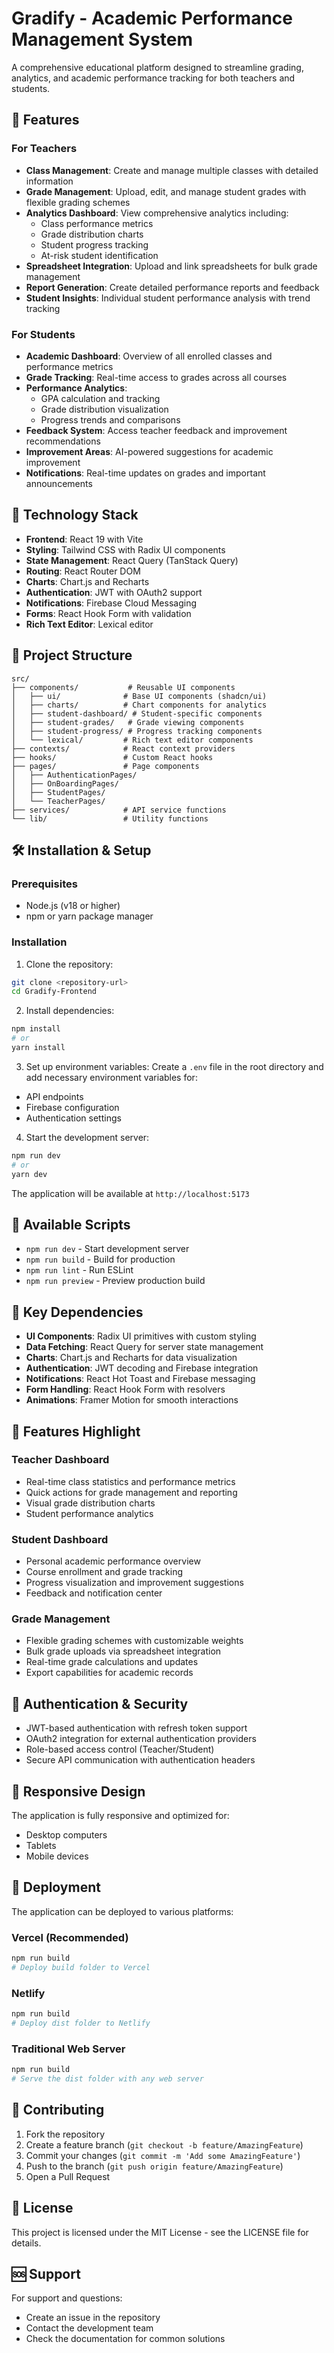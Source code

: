 # Gradify - Academic Performance Management System

A comprehensive educational platform designed to streamline grading, analytics, and academic performance tracking for both teachers and students.

## 🎯 Features

### For Teachers
- **Class Management**: Create and manage multiple classes with detailed information
- **Grade Management**: Upload, edit, and manage student grades with flexible grading schemes
- **Analytics Dashboard**: View comprehensive analytics including:
  - Class performance metrics
  - Grade distribution charts
  - Student progress tracking
  - At-risk student identification
- **Spreadsheet Integration**: Upload and link spreadsheets for bulk grade management
- **Report Generation**: Create detailed performance reports and feedback
- **Student Insights**: Individual student performance analysis with trend tracking

### For Students
- **Academic Dashboard**: Overview of all enrolled classes and performance metrics
- **Grade Tracking**: Real-time access to grades across all courses
- **Performance Analytics**: 
  - GPA calculation and tracking
  - Grade distribution visualization
  - Progress trends and comparisons
- **Feedback System**: Access teacher feedback and improvement recommendations
- **Improvement Areas**: AI-powered suggestions for academic improvement
- **Notifications**: Real-time updates on grades and important announcements

## 🚀 Technology Stack

- **Frontend**: React 19 with Vite
- **Styling**: Tailwind CSS with Radix UI components
- **State Management**: React Query (TanStack Query)
- **Routing**: React Router DOM
- **Charts**: Chart.js and Recharts
- **Authentication**: JWT with OAuth2 support
- **Notifications**: Firebase Cloud Messaging
- **Forms**: React Hook Form with validation
- **Rich Text Editor**: Lexical editor

## 📁 Project Structure

```
src/
├── components/           # Reusable UI components
│   ├── ui/              # Base UI components (shadcn/ui)
│   ├── charts/          # Chart components for analytics
│   ├── student-dashboard/ # Student-specific components
│   ├── student-grades/   # Grade viewing components
│   ├── student-progress/ # Progress tracking components
│   └── lexical/         # Rich text editor components
├── contexts/            # React context providers
├── hooks/               # Custom React hooks
├── pages/               # Page components
│   ├── AuthenticationPages/
│   ├── OnBoardingPages/
│   ├── StudentPages/
│   └── TeacherPages/
├── services/            # API service functions
└── lib/                 # Utility functions
```

## 🛠️ Installation & Setup

### Prerequisites
- Node.js (v18 or higher)
- npm or yarn package manager

### Installation
1. Clone the repository:
```bash
git clone <repository-url>
cd Gradify-Frontend
```

2. Install dependencies:
```bash
npm install
# or
yarn install
```

3. Set up environment variables:
Create a `.env` file in the root directory and add necessary environment variables for:
- API endpoints
- Firebase configuration
- Authentication settings

4. Start the development server:
```bash
npm run dev
# or
yarn dev
```

The application will be available at `http://localhost:5173`

## 📜 Available Scripts

- `npm run dev` - Start development server
- `npm run build` - Build for production
- `npm run lint` - Run ESLint
- `npm run preview` - Preview production build

## 🔧 Key Dependencies

- **UI Components**: Radix UI primitives with custom styling
- **Data Fetching**: React Query for server state management
- **Charts**: Chart.js and Recharts for data visualization
- **Authentication**: JWT decoding and Firebase integration
- **Notifications**: React Hot Toast and Firebase messaging
- **Form Handling**: React Hook Form with resolvers
- **Animations**: Framer Motion for smooth interactions

## 🎨 Features Highlight

### Teacher Dashboard
- Real-time class statistics and performance metrics
- Quick actions for grade management and reporting
- Visual grade distribution charts
- Student performance analytics

### Student Dashboard
- Personal academic performance overview
- Course enrollment and grade tracking
- Progress visualization and improvement suggestions
- Feedback and notification center

### Grade Management
- Flexible grading schemes with customizable weights
- Bulk grade uploads via spreadsheet integration
- Real-time grade calculations and updates
- Export capabilities for academic records

## 🔐 Authentication & Security

- JWT-based authentication with refresh token support
- OAuth2 integration for external authentication providers
- Role-based access control (Teacher/Student)
- Secure API communication with authentication headers

## 📱 Responsive Design

The application is fully responsive and optimized for:
- Desktop computers
- Tablets
- Mobile devices

## 🚀 Deployment

The application can be deployed to various platforms:

### Vercel (Recommended)
```bash
npm run build
# Deploy build folder to Vercel
```

### Netlify
```bash
npm run build
# Deploy dist folder to Netlify
```

### Traditional Web Server
```bash
npm run build
# Serve the dist folder with any web server
```

## 🤝 Contributing

1. Fork the repository
2. Create a feature branch (`git checkout -b feature/AmazingFeature`)
3. Commit your changes (`git commit -m 'Add some AmazingFeature'`)
4. Push to the branch (`git push origin feature/AmazingFeature`)
5. Open a Pull Request

## 📄 License

This project is licensed under the MIT License - see the LICENSE file for details.

## 🆘 Support

For support and questions:
- Create an issue in the repository
- Contact the development team
- Check the documentation for common solutions
